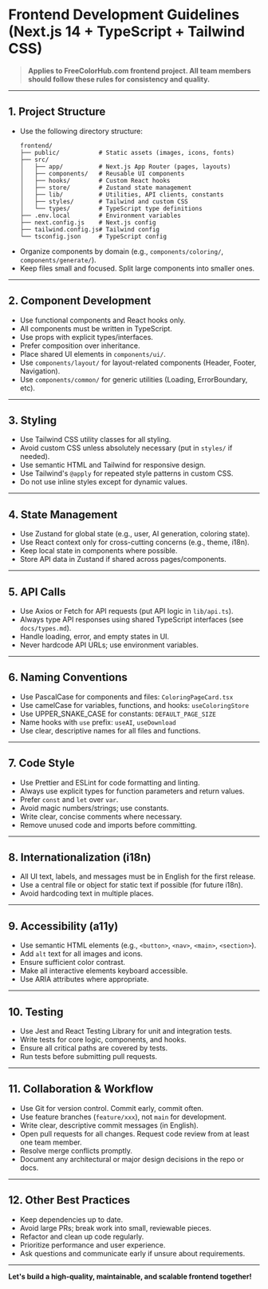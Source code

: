 # Frontend Development Guidelines (Next.js 14 + TypeScript + Tailwind CSS)

> **Applies to FreeColorHub.com frontend project. All team members should follow these rules for consistency and quality.**

---

## 1. Project Structure

- Use the following directory structure:
  ```
  frontend/
  ├── public/           # Static assets (images, icons, fonts)
  ├── src/
  │   ├── app/          # Next.js App Router (pages, layouts)
  │   ├── components/   # Reusable UI components
  │   ├── hooks/        # Custom React hooks
  │   ├── store/        # Zustand state management
  │   ├── lib/          # Utilities, API clients, constants
  │   ├── styles/       # Tailwind and custom CSS
  │   └── types/        # TypeScript type definitions
  ├── .env.local        # Environment variables
  ├── next.config.js    # Next.js config
  ├── tailwind.config.js# Tailwind config
  └── tsconfig.json     # TypeScript config
  ```
- Organize components by domain (e.g., `components/coloring/`, `components/generate/`).
- Keep files small and focused. Split large components into smaller ones.

---

## 2. Component Development

- Use functional components and React hooks only.
- All components must be written in TypeScript.
- Use props with explicit types/interfaces.
- Prefer composition over inheritance.
- Place shared UI elements in `components/ui/`.
- Use `components/layout/` for layout-related components (Header, Footer, Navigation).
- Use `components/common/` for generic utilities (Loading, ErrorBoundary, etc).

---

## 3. Styling

- Use Tailwind CSS utility classes for all styling.
- Avoid custom CSS unless absolutely necessary (put in `styles/` if needed).
- Use semantic HTML and Tailwind for responsive design.
- Use Tailwind's `@apply` for repeated style patterns in custom CSS.
- Do not use inline styles except for dynamic values.

---

## 4. State Management

- Use Zustand for global state (e.g., user, AI generation, coloring state).
- Use React context only for cross-cutting concerns (e.g., theme, i18n).
- Keep local state in components where possible.
- Store API data in Zustand if shared across pages/components.

---

## 5. API Calls

- Use Axios or Fetch for API requests (put API logic in `lib/api.ts`).
- Always type API responses using shared TypeScript interfaces (see `docs/types.md`).
- Handle loading, error, and empty states in UI.
- Never hardcode API URLs; use environment variables.

---

## 6. Naming Conventions

- Use PascalCase for components and files: `ColoringPageCard.tsx`
- Use camelCase for variables, functions, and hooks: `useColoringStore`
- Use UPPER_SNAKE_CASE for constants: `DEFAULT_PAGE_SIZE`
- Name hooks with `use` prefix: `useAI`, `useDownload`
- Use clear, descriptive names for all files and functions.

---

## 7. Code Style

- Use Prettier and ESLint for code formatting and linting.
- Always use explicit types for function parameters and return values.
- Prefer `const` and `let` over `var`.
- Avoid magic numbers/strings; use constants.
- Write clear, concise comments where necessary.
- Remove unused code and imports before committing.

---

## 8. Internationalization (i18n)

- All UI text, labels, and messages must be in English for the first release.
- Use a central file or object for static text if possible (for future i18n).
- Avoid hardcoding text in multiple places.

---

## 9. Accessibility (a11y)

- Use semantic HTML elements (e.g., `<button>`, `<nav>`, `<main>`, `<section>`).
- Add `alt` text for all images and icons.
- Ensure sufficient color contrast.
- Make all interactive elements keyboard accessible.
- Use ARIA attributes where appropriate.

---

## 10. Testing

- Use Jest and React Testing Library for unit and integration tests.
- Write tests for core logic, components, and hooks.
- Ensure all critical paths are covered by tests.
- Run tests before submitting pull requests.

---

## 11. Collaboration & Workflow

- Use Git for version control. Commit early, commit often.
- Use feature branches (`feature/xxx`), not `main` for development.
- Write clear, descriptive commit messages (in English).
- Open pull requests for all changes. Request code review from at least one team member.
- Resolve merge conflicts promptly.
- Document any architectural or major design decisions in the repo or docs.

---

## 12. Other Best Practices

- Keep dependencies up to date.
- Avoid large PRs; break work into small, reviewable pieces.
- Refactor and clean up code regularly.
- Prioritize performance and user experience.
- Ask questions and communicate early if unsure about requirements.

---

**Let's build a high-quality, maintainable, and scalable frontend together!**

